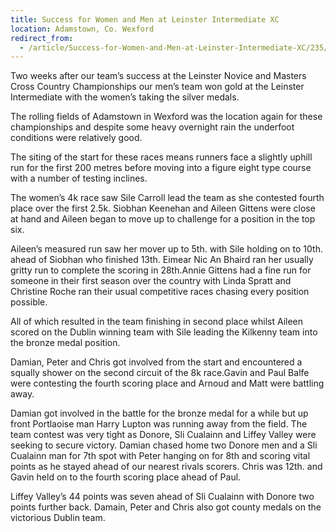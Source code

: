 ```yaml
---
title: Success for Women and Men at Leinster Intermediate XC
location: Adamstown, Co. Wexford
redirect_from:
  - /article/Success-for-Women-and-Men-at-Leinster-Intermediate-XC/235/
---
```


Two weeks after our team’s success at the Leinster Novice and Masters Cross Country Championships our men’s team won gold at the Leinster Intermediate with the women’s taking the silver medals.

The rolling fields of Adamstown in Wexford was the location again for these championships and despite some heavy overnight rain the underfoot conditions were relatively good.

The siting of the start for these races means runners face a slightly uphill run for the first 200 metres before moving into a figure eight type course with a number of testing inclines.

The women’s 4k race saw Sile Carroll lead the team as she contested fourth place over the first 2.5k. Siobhan Keenehan and Aileen Gittens  were close at hand and Aileen began to move up to challenge for a position in the top six.

Aileen’s measured run saw her mover up to 5th. with Sile  holding on to 10th. ahead of Siobhan who finished 13th.
Eimear Nic An Bhaird ran her usually gritty run to complete the scoring in 28th.Annie Gittens had a fine run for someone in their first season over the country with Linda Spratt and Christine Roche ran their usual competitive races chasing every position possible.

All of which resulted in the team finishing in second place whilst Aileen scored on the Dublin winning team with Sile leading the Kilkenny team into the bronze medal position.

Damian, Peter and Chris got involved from the start and encountered a squally shower on the second circuit of the 8k race.Gavin and Paul Balfe were contesting the fourth scoring place and Arnoud and Matt were battling away.

Damian got involved in the battle for the bronze medal for a while but up front Portlaoise man Harry Lupton was running away from the field. The team contest was very tight as Donore, Sli Cualainn and Liffey Valley were seeking to secure victory. Damian chased home two Donore men and a Sli Cualainn man for 7th spot with Peter hanging on for 8th and scoring vital points as he stayed ahead of our nearest rivals scorers. Chris was 12th. and Gavin held on to the fourth scoring place ahead of Paul.

Liffey Valley’s 44 points was seven ahead of Sli Cualainn with Donore two points further back. Damain, Peter and Chris also got county medals on the victorious Dublin team.
